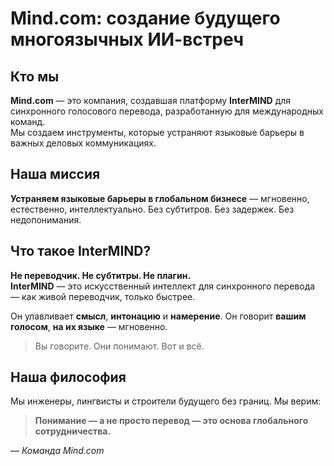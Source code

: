 # Mind.com: создание будущего многоязычных ИИ-встреч

## Кто мы

**Mind.com** — это компания, создавшая платформу **InterMIND** для синхронного голосового перевода, разработанную для международных команд.  
Мы создаем инструменты, которые устраняют языковые барьеры в важных деловых коммуникациях.

## Наша миссия

**Устраняем языковые барьеры в глобальном бизнесе** — мгновенно, естественно, интеллектуально.
Без субтитров. Без задержек. Без недопонимания.

## Что такое InterMIND?

**Не переводчик. Не субтитры. Не плагин.**  
**InterMIND** — это искусственный интеллект для синхронного перевода — как живой переводчик, только быстрее.

Он улавливает **смысл**, **интонацию** и **намерение**.
Он говорит **вашим голосом**, **на их языке** — мгновенно.

> Вы говорите. Они понимают. Вот и всё.

## Наша философия

Мы инженеры, лингвисты и строители будущего без границ.
Мы верим:

> **Понимание — а не просто перевод — это основа глобального сотрудничества.**

— _Команда Mind.com_